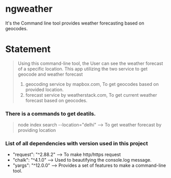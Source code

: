 # ngweather

It's the Command line tool provides weather forecasting based on geocodes.

# Statement

> Using this command-line tool, the User can see the weather forecast of a specific location.
> This app utilizing the two service to get geocode and weather forecast
>
> 1. geocoding service by mapbox.com, To get geocodes based on provided location.
> 2. forecast service by weatherstack.com, To get current weather forecast based on geocodes.


### There is a commands to get deatils.

> node index search --location="delhi" --> To get weather forecast by providing location

### List of all dependencies with version used in this project

- "request": "^2.88.2" --> To make http/https request
- "chalk": "^4.1.0" --> Used to beautifying the console.log message.
- "yargs": "^12.0.0" --> Provides a set of features to make a command-line tool.
